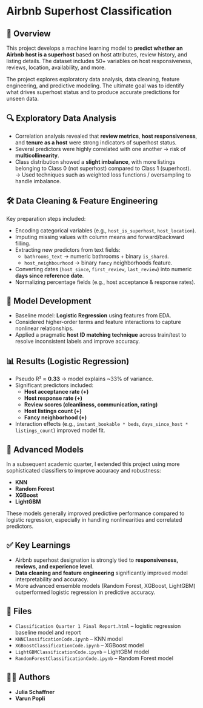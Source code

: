 # Airbnb Superhost Classification  

## 📖 Overview  
This project develops a machine learning model to **predict whether an Airbnb host is a superhost** based on host attributes, review history, and listing details. The dataset includes 50+ variables on host responsiveness, reviews, location, availability, and more.  

The project explores exploratory data analysis, data cleaning, feature engineering, and predictive modeling. The ultimate goal was to identify what drives superhost status and to produce accurate predictions for unseen data.  

## 🔍 Exploratory Data Analysis  
- Correlation analysis revealed that **review metrics**, **host responsiveness**, and **tenure as a host** were strong indicators of superhost status.  
- Several predictors were highly correlated with one another → risk of **multicollinearity**.  
- Class distribution showed a **slight imbalance**, with more listings belonging to Class 0 (not superhost) compared to Class 1 (superhost).
  → Used techniques such as weighted loss functions / oversampling to handle imbalance.  

## 🛠️ Data Cleaning & Feature Engineering  
Key preparation steps included:  
- Encoding categorical variables (e.g., `host_is_superhost`, `host_location`).  
- Imputing missing values with column means and forward/backward filling.  
- Extracting new predictors from text fields:  
  - `bathrooms_text` → numeric bathrooms + binary `is_shared`.  
  - `host_neighbourhood` → binary `fancy` neighborhoods feature.  
- Converting dates (`host_since`, `first_review`, `last_review`) into numeric **days since reference date**.  
- Normalizing percentage fields (e.g., host acceptance & response rates).  

## 🤖 Model Development  
- Baseline model: **Logistic Regression** using features from EDA.  
- Considered higher-order terms and feature interactions to capture nonlinear relationships.  
- Applied a pragmatic **host ID matching technique** across train/test to resolve inconsistent labels and improve accuracy.  

## 📊 Results (Logistic Regression)  
- Pseudo R² ≈ **0.33** → model explains ~33% of variance.  
- Significant predictors included:  
  - **Host acceptance rate (+)**  
  - **Host response rate (+)**  
  - **Review scores (cleanliness, communication, rating)**  
  - **Host listings count (+)**  
  - **Fancy neighborhood (+)**  
- Interaction effects (e.g., `instant_bookable * beds`, `days_since_host * listings_count`) improved model fit.  

## 🚀 Advanced Models  
In a subsequent academic quarter, I extended this project using more sophisticated classifiers to improve accuracy and robustness:  
- **KNN**
- **Random Forest**
- **XGBoost**  
- **LightGBM**

These models generally improved predictive performance compared to logistic regression, especially in handling nonlinearities and correlated predictors.  

## ✅ Key Learnings  
- Airbnb superhost designation is strongly tied to **responsiveness, reviews, and experience level**.  
- **Data cleaning and feature engineering** significantly improved model interpretability and accuracy.  
- More advanced ensemble models (Random Forest, XGBoost, LightGBM) outperformed logistic regression in predictive accuracy.  

## 📂 Files  
- `Classification Quarter 1 Final Report.html` – logistic regression baseline model and report  
- `KNNClassificationCode.ipynb` – KNN model
- `XGBoostClassificationCode.ipynb` – XGBoost model  
- `LightGBMClassificationCode.ipynb` – LightGBM model  
- `RandomForestClassificationCode.ipynb` – Random Forest model

## 👩‍💻 Authors
- **Julia Schaffner**
- **Varun Popli**

